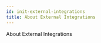 ```yaml
---
id: init-external-integrations
title: About External Integrations
---
```


About External Integrations
